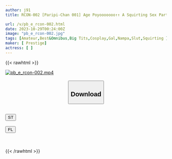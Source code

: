 ```yaml
---
author: j91
title: RCON-002 [Paripi-Chan 001] Age Poyooooooo↑↑ A Squirting Sex Party Is Being Held With A Super Horny Gal! ! Paco Japan Is Full Of Slut Techniques And Makes You Cum Immediately! 5 Fun And Erotic God-Favorite Paripi-Chan (Mizuki Yayoi)

url: /v/pb_e_rcon-002.html
date: 2023-10-29T00:24:00Z
image: "pb_e_rcon-002.jpg"
tags: [Amateur,Best&Omnibus,Big Tits,Cosplay,Gal,Nampa,Slut,Squirting ]
maker: [ Prestige]
actress: [ ]
---
```



{{< rawhtml >}}

<div class="video" data-videoid="YgkZDx63wvtvk0e">
    <a href="javascript:;">
        <img src="https://my.j91.asia/v/pb_e_rcon-002.jpg" width="WIDTH" height="HEIGHT" alt="pb_e_rcon-002.mp4" loading="lazy">
    </a>
</div>

<script type="text/javascript" src="https://j91.asia/asset/on-demand-st.js"></script>

<br>
  <link rel="stylesheet" href="https://j91.asia/asset/bs5.css">
  
  <center>
  <button class="btn btn-primary" type="button" data-bs-toggle="collapse" data-bs-target=".multi-collapse" aria-expanded="false" aria-controls="multiCollapseExample1 multiCollapseExample2"><h2>Download</h2></button></center>
</p>
<div class="row">
  <div class="col">
    <div class="collapse multi-collapse" id="multiCollapseExample1">
      <div class="card card-body">
	      	      <br>
<div class="buttons">  
<a href="https://streamtape.to/v/YgkZDx63wvtvk0e"><button class="btn-hover color-3"><i class="fa fa-download"></i> ST</button></a></div>
    </div>
  </div>
</div>
  <div class="col">
    <div class="collapse multi-collapse" id="multiCollapseExample2">
      <div class="card card-body">
	      <br>
<div class="buttons">
    <a href="https://filelions.online/f/74629x5csfk7"><button class="btn-hover color-9"><i class="fa fa-download"></i> FL</button></a></div>
<br><br>
      </div>
    </div>
  </div>
</div>

{{< /rawhtml >}}

